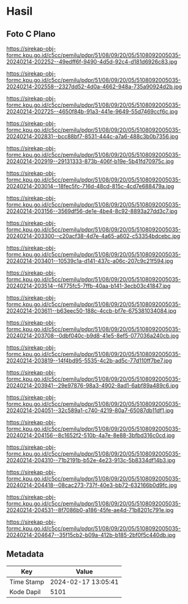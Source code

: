 # Hasil

## Foto C Plano

https://sirekap-obj-formc.kpu.go.id/c5cc/pemilu/pdpr/51/08/09/20/05/5108092005035-20240214-202252--49edff6f-9490-4d5d-92c4-d181d6926c83.jpg

https://sirekap-obj-formc.kpu.go.id/c5cc/pemilu/pdpr/51/08/09/20/05/5108092005035-20240214-202558--2327dd52-4d0a-4662-948a-735a90924d2b.jpg

https://sirekap-obj-formc.kpu.go.id/c5cc/pemilu/pdpr/51/08/09/20/05/5108092005035-20240214-202725--4650f84b-91a3-441e-9649-55d7469ccf6c.jpg

https://sirekap-obj-formc.kpu.go.id/c5cc/pemilu/pdpr/51/08/09/20/05/5108092005035-20240214-202831--bcc88bf7-8531-444c-a7a6-488c3b0b7356.jpg

https://sirekap-obj-formc.kpu.go.id/c5cc/pemilu/pdpr/51/08/09/20/05/5108092005035-20240214-202919--29131333-873b-406f-b19e-5b41fd70975c.jpg

https://sirekap-obj-formc.kpu.go.id/c5cc/pemilu/pdpr/51/08/09/20/05/5108092005035-20240214-203014--18fec5fc-716d-48cd-815c-4cd7e688479a.jpg

https://sirekap-obj-formc.kpu.go.id/c5cc/pemilu/pdpr/51/08/09/20/05/5108092005035-20240214-203156--3569df56-de1e-4be4-8c92-8893a27dd3c7.jpg

https://sirekap-obj-formc.kpu.go.id/c5cc/pemilu/pdpr/51/08/09/20/05/5108092005035-20240214-203300--c20acf38-4d7e-4a65-a602-c53354bdcebc.jpg

https://sirekap-obj-formc.kpu.go.id/c5cc/pemilu/pdpr/51/08/09/20/05/5108092005035-20240214-203401--10539c1a-d141-437c-a06c-207c9c21f594.jpg

https://sirekap-obj-formc.kpu.go.id/c5cc/pemilu/pdpr/51/08/09/20/05/5108092005035-20240214-203514--f4775fc5-7ffb-40aa-b141-3ecb03c41847.jpg

https://sirekap-obj-formc.kpu.go.id/c5cc/pemilu/pdpr/51/08/09/20/05/5108092005035-20240214-203611--b63eec50-188c-4ccb-bf7e-675381034084.jpg

https://sirekap-obj-formc.kpu.go.id/c5cc/pemilu/pdpr/51/08/09/20/05/5108092005035-20240214-203708--0dbf040c-b9d8-41e5-8ef5-077036a240cb.jpg

https://sirekap-obj-formc.kpu.go.id/c5cc/pemilu/pdpr/51/08/09/20/05/5108092005035-20240214-203819--14f4bd95-5535-4c2b-ad5c-77d110ff7be7.jpg

https://sirekap-obj-formc.kpu.go.id/c5cc/pemilu/pdpr/51/08/09/20/05/5108092005035-20240214-203941--29e97876-98a3-4902-8ad1-6abf89a489c6.jpg

https://sirekap-obj-formc.kpu.go.id/c5cc/pemilu/pdpr/51/08/09/20/05/5108092005035-20240214-204051--32c589a1-c740-4219-80a7-65087db11df1.jpg

https://sirekap-obj-formc.kpu.go.id/c5cc/pemilu/pdpr/51/08/09/20/05/5108092005035-20240214-204156--8c1652f2-510b-4a7e-8e88-3bfbd316c0cd.jpg

https://sirekap-obj-formc.kpu.go.id/c5cc/pemilu/pdpr/51/08/09/20/05/5108092005035-20240214-204310--71b2191b-b52e-4e23-913c-5b8334df14b3.jpg

https://sirekap-obj-formc.kpu.go.id/c5cc/pemilu/pdpr/51/08/09/20/05/5108092005035-20240214-204418--08cac273-737f-40e3-bb72-632166b0d9fc.jpg

https://sirekap-obj-formc.kpu.go.id/c5cc/pemilu/pdpr/51/08/09/20/05/5108092005035-20240214-204531--8f7086b0-a186-45fe-ae4d-71b8201c791e.jpg

https://sirekap-obj-formc.kpu.go.id/c5cc/pemilu/pdpr/51/08/09/20/05/5108092005035-20240214-204647--35f15cb2-b09a-412b-b185-2bf0f5c440db.jpg


## Metadata

| Key        | Value               |
| ---------- | ------------------- |
| Time Stamp | 2024-02-17 13:05:41 |
| Kode Dapil | 5101                |



